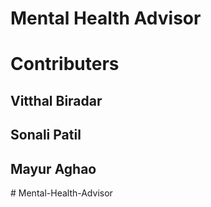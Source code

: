 # Mental Health Advisor
# Contributers
## Vitthal Biradar
## Sonali Patil
## Mayur Aghao
#   M e n t a l - H e a l t h - A d v i s o r  
 